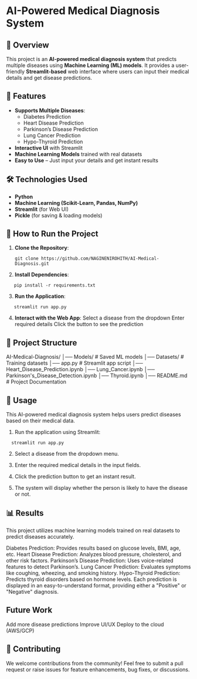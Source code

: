 ﻿# AI-Powered Medical Diagnosis System  

## 🏥 Overview  
This project is an **AI-powered medical diagnosis system** that predicts multiple diseases using **Machine Learning (ML) models**. It provides a user-friendly **Streamlit-based** web interface where users can input their medical details and get disease predictions.

## 📌 Features  
- **Supports Multiple Diseases**:  
  - Diabetes Prediction  
  - Heart Disease Prediction  
  - Parkinson’s Disease Prediction  
  - Lung Cancer Prediction  
  - Hypo-Thyroid Prediction  
- **Interactive UI** with Streamlit  
- **Machine Learning Models** trained with real datasets  
- **Easy to Use** – Just input your details and get instant results  

## 🛠️ Technologies Used  
- **Python**  
- **Machine Learning (Scikit-Learn, Pandas, NumPy)**  
- **Streamlit** (for Web UI)  
- **Pickle** (for saving & loading models)  

## 🚀 How to Run the Project  
1. **Clone the Repository**:
   ```
   git clone https://github.com/NAGINENIROHITH/AI-Medical-Diagnosis.git
   ```
3. **Install Dependencies**:
```
   pip install -r requirements.txt
```
3. **Run the Application**:
```
   streamlit run app.py
```
4. **Interact with the Web App**:
   Select a disease from the dropdown
   Enter required details
   Click the button to see the prediction

## 📂 Project Structure
AI-Medical-Diagnosis/
│── Models/                  # Saved ML models
│── Datasets/                # Training datasets
│── app.py                   # Streamlit app script
│── Heart_Disease_Prediction.ipynb
│── Lung_Cancer.ipynb
│── Parkinson's_Disease_Detection.ipynb
│── Thyroid.ipynb
│── README.md                # Project Documentation

## 📌 Usage
This AI-powered medical diagnosis system helps users predict diseases based on their medical data.
1. Run the application using Streamlit:
```
  streamlit run app.py
```
2. Select a disease from the dropdown menu.

3. Enter the required medical details in the input fields.

4. Click the prediction button to get an instant result.

5. The system will display whether the person is likely to have the disease or not.

## 📊 Results
This project utilizes machine learning models trained on real datasets to predict diseases accurately.

Diabetes Prediction: Provides results based on glucose levels, BMI, age, etc.
Heart Disease Prediction: Analyzes blood pressure, cholesterol, and other risk factors.
Parkinson’s Disease Prediction: Uses voice-related features to detect Parkinson’s.
Lung Cancer Prediction: Evaluates symptoms like coughing, wheezing, and smoking history.
Hypo-Thyroid Prediction: Predicts thyroid disorders based on hormone levels.
Each prediction is displayed in an easy-to-understand format, providing either a "Positive" or "Negative" diagnosis.

## Future Work
Add more disease predictions
Improve UI/UX
Deploy to the cloud (AWS/GCP)

## 🤝 Contributing
We welcome contributions from the community! 
Feel free to submit a pull request or raise issues for feature enhancements, bug fixes, or discussions.
